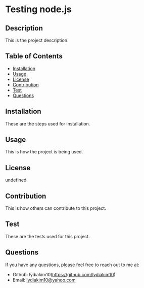 # Testing node.js
  
  

  ## Description
  This is the project description.

  ## Table of Contents
  * [Installation](#installation)
  * [Usage](#usage)
  * [License](#license)
  * [Contribution](#contribution)
  * [Test](#test)
  * [Questions](#questions)

  ## Installation
  These are the steps used for installation.

  ## Usage
  This is how the project is being used.

  ## License
  undefined

  ## Contribution
  This is how others can contribute to this project.

  ## Test
  These are the tests used for this project.

  ## Questions
  If you have any questions, please feel free to reach out to me at:
  * Github: lydiakim10(https://github.com/lydiakim10)
  * Email: lydiakim10@yahoo.com
